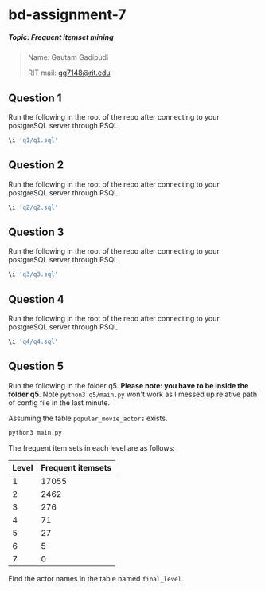 # bd-assignment-7
##### Topic: Frequent itemset mining
> Name:
> Gautam Gadipudi
>
> RIT mail:
> gg7148@rit.edu


## Question 1
Run the following in the root of the repo after connecting to your postgreSQL server through PSQL
```bash
\i 'q1/q1.sql'
```

## Question 2
Run the following in the root of the repo after connecting to your postgreSQL server through PSQL
```bash
\i 'q2/q2.sql'
```

## Question 3
Run the following in the root of the repo after connecting to your postgreSQL server through PSQL
```bash
\i 'q3/q3.sql'
```

## Question 4
Run the following in the root of the repo after connecting to your postgreSQL server through PSQL
```bash
\i 'q4/q4.sql'
```

## Question 5
Run the following in the folder q5. **Please note: you have to be inside the folder q5**. Note `python3 q5/main.py` 
won't work as I messed up relative path of config file in the last minute.

Assuming the table `popular_movie_actors` exists.
```bash
python3 main.py
```
The frequent item sets in each level are as follows:

|Level|Frequent itemsets|
|---|---|
|1|17055|
|2|2462|
|3|276|
|4|71|
|5|27|
|6|5|
|7|0|

Find the actor names in the table named `final_level`.